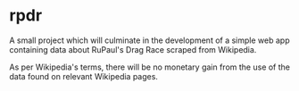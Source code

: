 # rpdr

A small project which will culminate in the development of a simple web app containing data about RuPaul's Drag Race scraped from Wikipedia.

As per Wikipedia's terms, there will be no monetary gain from the use of the data found on relevant Wikipedia pages.
